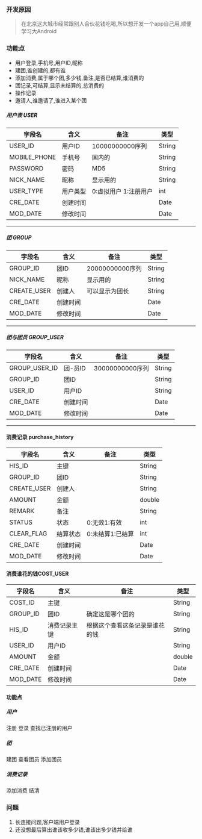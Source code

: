 ### 开发原因
> 在北京这大城市经常跟别人合伙花钱吃喝,所以想开发一个app自己用,顺便学习大Android
### 功能点
* 用户登录,手机号,用户ID,昵称
* 建团,谁创建的,都有谁
* 添加消费,属于哪个团,多少钱,备注,是否已结算,谁消费的
* 团记录,可结算,显示未结算的,总消费的
* 操作记录
* 邀请人,谁邀请了,谁进入某个团

##### 用户表 USER

字段名 | 含义 | 备注 | 类型
---|---|---|---
USER_ID | 用户ID | 10000000000序列 | String
MOBILE_PHONE | 手机号 | 国内的 | String
PASSWORD | 密码 | MD5 | String
NICK_NAME | 昵称 | 显示用的 | String
USER_TYPE | 用户类型 | 0:虚拟用户 1:注册用户 | int
CRE_DATE | 创建时间 | | Date
MOD_DATE | 修改时间 | | Date

---

##### 团 GROUP

字段名 | 含义 | 备注 | 类型
---|---|---|---
GROUP_ID | 团ID | 20000000000序列 | String
NICK_NAME | 昵称 | 显示用的 | String
CREATE_USER | 创建人 | 可以显示为团长 | String
CRE_DATE | 创建时间 | | Date
MOD_DATE | 修改时间 | | Date

---

##### 团与团员 GROUP_USER
字段名 | 含义 | 备注 | 类型
---|---|---|---
GROUP_USER_ID | 团-员ID | 30000000000序列 | String
GROUP_ID | 团ID |  | String
USER_ID | 用户ID |  | String
CRE_DATE | 创建时间 | | Date
MOD_DATE | 修改时间 | | Date

---
#### 消费记录 purchase_history
字段名 | 含义 | 备注 | 类型
---|---|---|---
HIS_ID | 主键 |  | String
GROUP_ID | 团ID |  | String
CREATE_USER | 创建人 |  | String
AMOUNT | 金额 |  | double
REMARK | 备注 |  | String
STATUS | 状态 | 0:无效1:有效 | int
CLEAR_FLAG | 结算状态 | 0:未结算1:已结算 | int
CRE_DATE | 创建时间 | | Date
MOD_DATE | 修改时间 | | Date

#### 消费谁花的钱COST_USER
字段名 | 含义 | 备注 | 类型
---|---|---|---
COST_ID | 主键 |  | String
GROUP_ID | 团ID | 确定这是哪个团的 | String
HIS_ID | 消费记录主键 | 根据这个查看这条记录是谁花的钱 | String
USER_ID | 用户ID |  | String
AMOUNT | 金额 |  | double
CRE_DATE | 创建时间 | | Date
MOD_DATE | 修改时间 | | Date

#### 功能点
##### 用户
  注册
  登录
  查找已注册的用户
##### 团
  建团
  查看团员
  添加团员
##### 消费记录
  添加消费
  结清

### 问题
1. 长连接问题,客户端用户登录
2. 还没想最后算出谁该收多少钱,谁该出多少钱并给谁

